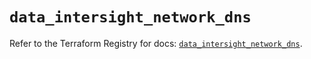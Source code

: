 # `data_intersight_network_dns`

Refer to the Terraform Registry for docs: [`data_intersight_network_dns`](https://registry.terraform.io/providers/ciscodevnet/intersight/1.0.71/docs/data-sources/network_dns).
